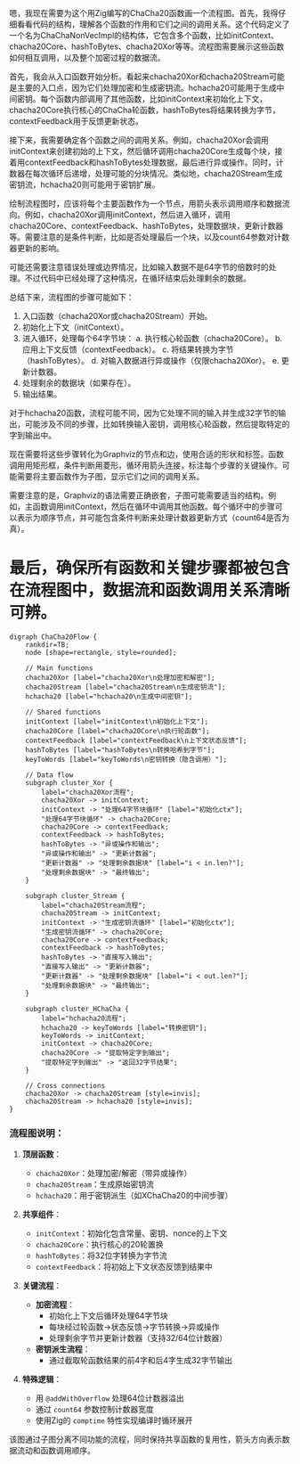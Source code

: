 嗯，我现在需要为这个用Zig编写的ChaCha20函数画一个流程图。首先，我得仔细看看代码的结构，理解各个函数的作用和它们之间的调用关系。这个代码定义了一个名为ChaChaNonVecImpl的结构体，它包含多个函数，比如initContext、chacha20Core、hashToBytes、chacha20Xor等等。流程图需要展示这些函数如何相互调用，以及整个加密过程的数据流。

首先，我会从入口函数开始分析。看起来chacha20Xor和chacha20Stream可能是主要的入口点，因为它们处理加密和生成密钥流。hchacha20可能用于生成中间密钥。每个函数内部调用了其他函数，比如initContext来初始化上下文，chacha20Core执行核心的ChaCha轮函数，hashToBytes将结果转换为字节，contextFeedback用于反馈更新状态。

接下来，我需要确定各个函数之间的调用关系。例如，chacha20Xor会调用initContext来创建初始的上下文，然后循环调用chacha20Core生成每个块，接着用contextFeedback和hashToBytes处理数据，最后进行异或操作。同时，计数器在每次循环后递增，处理可能的分块情况。类似地，chacha20Stream生成密钥流，hchacha20则可能用于密钥扩展。

绘制流程图时，应该将每个主要函数作为一个节点，用箭头表示调用顺序和数据流向。例如，chacha20Xor调用initContext，然后进入循环，调用chacha20Core、contextFeedback、hashToBytes，处理数据块，更新计数器等。需要注意的是条件判断，比如是否处理最后一个块，以及count64参数对计数器更新的影响。

可能还需要注意错误处理或边界情况，比如输入数据不是64字节的倍数时的处理。不过代码中已经处理了这种情况，在循环结束后处理剩余的数据。

总结下来，流程图的步骤可能如下：

1. 入口函数（chacha20Xor或chacha20Stream）开始。
2. 初始化上下文（initContext）。
3. 进入循环，处理每个64字节块：
   a. 执行核心轮函数（chacha20Core）。
   b. 应用上下文反馈（contextFeedback）。
   c. 将结果转换为字节（hashToBytes）。
   d. 对输入数据进行异或操作（仅限chacha20Xor）。
   e. 更新计数器。
4. 处理剩余的数据块（如果存在）。
5. 输出结果。

对于hchacha20函数，流程可能不同，因为它处理不同的输入并生成32字节的输出，可能涉及不同的步骤，比如转换输入密钥，调用核心轮函数，然后提取特定的字到输出中。

现在需要将这些步骤转化为Graphviz的节点和边，使用合适的形状和标签。函数调用用矩形框，条件判断用菱形，循环用箭头连接，标注每个步骤的关键操作。可能需要将主要函数作为子图，显示它们之间的调用关系。

需要注意的是，Graphviz的语法需要正确嵌套，子图可能需要适当的结构。例如，主函数调用initContext，然后在循环中调用其他函数。每个循环中的步骤可以表示为顺序节点，并可能包含条件判断来处理计数器更新方式（count64是否为真）。

最后，确保所有函数和关键步骤都被包含在流程图中，数据流和函数调用关系清晰可辨。
================================================
```graphviz
digraph ChaCha20Flow {
    rankdir=TB;
    node [shape=rectangle, style=rounded];

    // Main functions
    chacha20Xor [label="chacha20Xor\n处理加密和解密"];
    chacha20Stream [label="chacha20Stream\n生成密钥流"];
    hchacha20 [label="hchacha20\n生成中间密钥"];

    // Shared functions
    initContext [label="initContext\n初始化上下文"];
    chacha20Core [label="chacha20Core\n执行轮函数"];
    contextFeedback [label="contextFeedback\n上下文状态反馈"];
    hashToBytes [label="hashToBytes\n转换哈希到字节"];
    keyToWords [label="keyToWords\n密钥转换（隐含调用）"];

    // Data flow
    subgraph cluster_Xor {
        label="chacha20Xor流程";
        chacha20Xor -> initContext;
        initContext -> "处理64字节块循环" [label="初始化ctx"];
        "处理64字节块循环" -> chacha20Core;
        chacha20Core -> contextFeedback;
        contextFeedback -> hashToBytes;
        hashToBytes -> "异或操作和输出";
        "异或操作和输出" -> "更新计数器";
        "更新计数器" -> "处理剩余数据块" [label="i < in.len?"];
        "处理剩余数据块" -> "最终输出";
    }

    subgraph cluster_Stream {
        label="chacha20Stream流程";
        chacha20Stream -> initContext;
        initContext -> "生成密钥流循环" [label="初始化ctx"];
        "生成密钥流循环" -> chacha20Core;
        chacha20Core -> contextFeedback;
        contextFeedback -> hashToBytes;
        hashToBytes -> "直接写入输出";
        "直接写入输出" -> "更新计数器";
        "更新计数器" -> "处理剩余数据块" [label="i < out.len?"];
        "处理剩余数据块" -> "最终输出";
    }

    subgraph cluster_HChaCha {
        label="hchacha20流程";
        hchacha20 -> keyToWords [label="转换密钥"];
        keyToWords -> initContext;
        initContext -> chacha20Core;
        chacha20Core -> "提取特定字到输出";
        "提取特定字到输出" -> "返回32字节结果";
    }

    // Cross connections
    chacha20Xor -> chacha20Stream [style=invis];
    chacha20Stream -> hchacha20 [style=invis];
}
```

### 流程图说明：
1. **顶层函数**：
   - `chacha20Xor`：处理加密/解密（带异或操作）
   - `chacha20Stream`：生成原始密钥流
   - `hchacha20`：用于密钥派生（如XChaCha20的中间步骤）

2. **共享组件**：
   - `initContext`：初始化包含常量、密钥、nonce的上下文
   - `chacha20Core`：执行核心的20轮置换
   - `hashToBytes`：将32位字转换为字节流
   - `contextFeedback`：将初始上下文状态反馈到结果中

3. **关键流程**：
   - **加密流程**：
     - 初始化上下文后循环处理64字节块
     - 每块经过轮函数→状态反馈→字节转换→异或操作
     - 处理剩余字节并更新计数器（支持32/64位计数器）
   - **密钥派生流程**：
     - 通过截取轮函数结果的前4字和后4字生成32字节输出

4. **特殊逻辑**：
   - 用 `@addWithOverflow` 处理64位计数器溢出
   - 通过 `count64` 参数控制计数器宽度
   - 使用Zig的 `comptime` 特性实现编译时循环展开

该图通过子图分离不同功能的流程，同时保持共享函数的复用性，箭头方向表示数据流动和函数调用顺序。